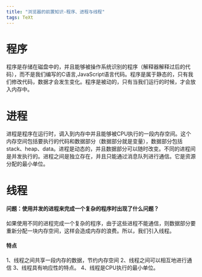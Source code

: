 ```yaml
---
title: "浏览器的前置知识-程序、进程与线程"
tags: TeXt
---
```


# 程序
程序是存储在磁盘中的，并且能够被操作系统识别的程序（解释器解释过后的代码），而不是我们编写的C语言,JavaScript语言代码。程序是属于静态的，只有我们修改代码，数据才会发生变化。程序是被动的，只有当我们运行的时候，才会放入内存中。
# 进程
进程是程序在运行时，调入到内存中并且能够被CPU执行的一段内存空间。这个内存空间包括要执行的代码和数据部分（数据部分就是变量），数据部分包括stack、heap、data。进程是动态的，并且数据部分可以随时改变。不同的进程间是并发执行的。进程之间是独立存在，并且只能通过消息队列进行通信。它是资源分配的最小单位。
# 线程
#### 问题：使用并发的进程来完成一个复杂的程序时出现了什么问题？
如果使用不同的进程完成一个复杂的程序，由于这些进程不能通信，则数据部分要重新分配一块内存空间，这样会造成内存的浪费。所以，我们引入线程。
#### 特点
1、线程之间共享一段内存的数据，节约内存空间
2、线程之间可以相互地进行通信
3、线程具有响应性的特点。
4、线程是CPU执行的最小单位。
